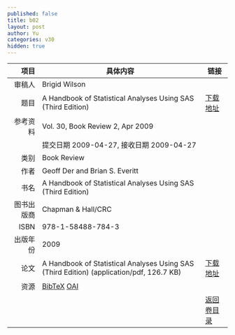 ```yaml
---
published: false
title: b02
layout: post
author: Yu
categories: v30
hidden: true
---
```


| 项目 | 具体内容 | 链接 |
|---:|---|---|
| 审稿人 | Brigid  Wilson| |
| 题目 |A Handbook of Statistical Analyses Using SAS (Third Edition) | [下载地址](http://www.jstatsoft.org/v30/b02/paper) |
| 参考资料 |Vol. 30, Book Review 2, Apr 2009 | |
| | 提交日期 2009-04-27, 接收日期 2009-04-27| | 
| 类别 | Book Review| |
| 作者 | Geoff Der and Brian S. Everitt| |
| 书名| A Handbook of Statistical Analyses Using SAS (Third Edition)| |
| 图书出版商 | Chapman & Hall/CRC| |
| ISBN | 978-1-58488-784-3| |
| 出版年份 | 2009| |
| 论文 | A Handbook of Statistical Analyses Using SAS (Third Edition)  (application/pdf, 126.7 KB)| [下载地址](http://www.jstatsoft.org/v30/b02/paper) |
| 资源 | [BibTeX](http://www.jstatsoft.org/v30/b02/bibtex) [OAI](http://www.jstatsoft.org/oai?verb=GetRecord&identifier=oai.jstatsoft/v30/b02&prefix=oai_dc)| |
| |  | [返回卷目录]({{site.baseurl}}/volume/v30.html) |